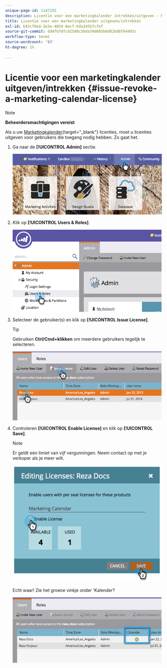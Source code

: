 ```yaml
---
unique-page-id: 1147255
description: Licentie voor een marketingkalender intrekken/uitgeven - Marketo Docs - Productdocumentatie
title: Licentie voor een marketingkalender uitgeven/intrekken
exl-id: b43cf0e4-3e3e-4034-8ecf-bda34557cfef
source-git-commit: dd4fb7dfc92580c58da70d603b6d92bd8f64493c
workflow-type: tm+mt
source-wordcount: '93'
ht-degree: 1%

---
```


# Licentie voor een marketingkalender uitgeven/intrekken {#issue-revoke-a-marketing-calendar-license}

>[!NOTE]
>
>**Beheerdersmachtigingen vereist**

Als u uw [Marketingkalender](/help/marketo/product-docs/core-marketo-concepts/marketing-calendar/understanding-the-calendar/navigating-the-marketing-calendar.md){target="_blank"} licenties, moet u licenties uitgeven voor gebruikers die toegang nodig hebben. Zo gaat het.

1. Ga naar de **[!UICONTROL Admin]** sectie.

   ![](assets/adminhand.png)

1. Klik op **[!UICONTROL Users & Roles]**.

   ![](assets/2.png)

1. Selecteer de gebruiker(s) en klik op **[!UICONTROL Issue License]**.

   >[!TIP]
   >
   >Gebruiken **Ctrl/Cmd+klikken** om meerdere gebruikers tegelijk te selecteren.

   ![](assets/3.png)

1. Controleren **[!UICONTROL Enable License]** en klik op **[!UICONTROL Save]**.

   >[!NOTE]
   >
   >Er geldt een limiet van vijf vergunningen. Neem contact op met je verkoper als je meer wilt.

   ![](assets/4.png)

   Echt waar! Zie het groene vinkje onder &#39;Kalender?

   ![](assets/5.png)

